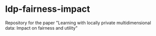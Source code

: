 # ldp-fairness-impact
Repository for the paper "Learning with locally private multidimensional data: Impact on fairness and utility"
